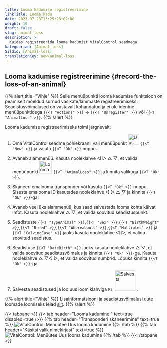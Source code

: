 ```yaml
---
title: Looma kadumise registreerimine
linkTitle: Looma kadu
date: 2023-07-28T13:25:28+02:00
weight: 10
draft: false
slug: animal-loss
description: >
  Kuidas registreerida looma kadumist VitalControl seadmega.
kategooriad: [Animal-loss]
Sildid: [Animal-loss]
translationKey: new/animal-loss
---
```

## Looma kadumise registreerimine {#record-the-loss-of-an-animal}

{{% alert title="Vihje" %}}
Selle menüüpunkti looma kadumise funktsioon on peamiselt mõeldud surnud vasikate/lammaste registreerimiseks. Seadistusvõimalused on vastavalt kohandatud ja ei ole identne menüüpunktidega `{{<T "Actions" >}}` -> `{{<T "Unregister" >}}` või `{{<T "AnimalLoss" >}}`.
{{% /alert %}}

Looma kadumise registreerimiseks toimi järgnevalt:

1. Oma VitalControl seadme põhiekraanil vali menüüpunkt <img src="/icons/main/new-animal.svg" width="35" align="bottom" alt="Uus loom" /> `{{<T "New" >}}` ja vajuta `{{<T "Ok" >}}` nuppu.

2. Avaneb alammenüü. Kasuta nooleklahve ◁ ▷ △ ▽, et valida menüüpunkt <img src="/icons/main/stillbirth.svg" width="40" align="bottom" alt="Looma kadu" /> `{{<T "AnimalLoss" >}}` ja kinnita valikuga `{{<T "Ok" >}}`.

3. Skaneeri emalooma transponder või kasuta `{{<T "Ok" >}}` nuppu. Sisesta emalooma ID kasutades nooleklahve ◁ ▷ △ ▽ ja kinnita `{{<T "Ok" >}}`-ga.

4. Avaneb veel üks alammenüü, kus saad salvestada looma kohta käivat infot. Kasuta nooleklahve △ ▽, et valida soovitud seadistuspunkt.

5. Seadistuste `{{<T "TypeAnimal" >}}`,`{{<T "Sex" >}}`,`{{<T "BirthWeight" >}}`,`{{<T "Breed" >}}`,`{{<T "Whereabouts" >}}`,`{{<T "Multiples" >}}` ja `{{<T "CalvingEase" >}}` jaoks kasuta nooleklahve ◁ ▷, et valida soovitud seadistus.

6. Seadistuse `{{<T "DateBirth" >}}` jaoks kasuta nooleklahve △ ▽, et valida soovitud seadistusvõimalus ja kinnita `{{<T "Ok" >}}`-ga. Kasuta nooleklahve △ ▽◁ ▷, et valida soovitud numbrid. Lõpuks kinnita `{{<T "Ok" >}}`-ga.

7. Salvesta seadistused ja loo uus loom klahviga `F3` &nbsp;<img src="/icons/footer/save_exit.svg" width="65" align="bottom" alt="Salvesta" />&nbsp;.

{{% alert title="Vihje" %}}
Lisainformatsiooni ja seadistusvõimalusi uute loomade loomiseks leiad [siit](../../settings/animal-registration/).
{{% /alert %}}

{{< tabpane >}}
{{< tab header="Looma kadumine:" text=true disabled=true />}}
{{% tab header="Transponderi skaneerimine" text=true %}}
![VitalControl: Menüütee Uus looma kadumine](../images/animalloss-scan.png "Looma kadumise registreerimine")
{{% /tab %}}
{{% tab header="Käsitsi valik nimekirjast" text=true %}}
![VitalControl: Menüütee Uus looma kadumine](../images/animalloss.png "Looma kadumise registreerimine")
{{% /tab %}}
{{< /tabpane >}}
